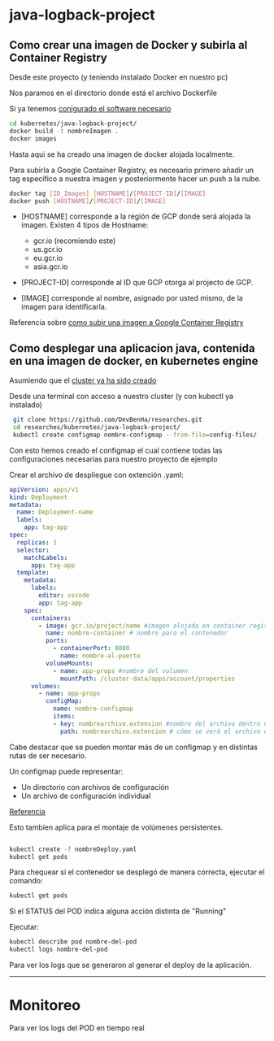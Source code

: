 java-logback-project
===================== 
Como crear una imagen de Docker y subirla al Container Registry
--------------------------------------------------------

Desde este proyecto (y teniendo instalado Docker en nuestro pc)

Nos paramos en el directorio donde está el archivo Dockerfile

Si ya tenemos [conigurado el software necesario](https://github.com/DevBenHa/researches/wiki/Documentación#software-necesario-para-trabajar-hay-que-instalarlo)

``` bash
cd kubernetes/java-logback-project/
docker build -t nombreImagen .
docker images

```
Hasta aqui se ha creado una imagen de docker alojada localmente.

Para subirla a Google Container Registry, es necesario primero añadir un tag específico a nuestra imagen y posteriormente hacer un push a la nube.

```bash
docker tag [ID_Imagen] [HOSTNAME]/[PROJECT-ID]/[IMAGE]
docker push [HOSTNAME]/[PROJECT-ID]/[IMAGE]

```

* [HOSTNAME] corresponde a la región de GCP donde será alojada la imagen.
Existen 4 tipos de Hostname:
  - gcr.io (recomiendo este)
  - us.gcr.io
  - eu.gcr.io
  - asia.gcr.io

* [PROJECT-ID] corresponde al ID que GCP otorga al projecto de GCP.

* [IMAGE] corresponde al nombre, asignado por usted mismo, de la imagen para identificarla.



Referencia sobre  [como subir una imagen a Google Container Registry](https://cloud.google.com/container-registry/docs/pushing-and-pulling)

Como desplegar una aplicacion java, contenida en una imagen de docker, en kubernetes engine
--------------------------------------------------------

 Asumiendo que el [cluster ya ha sido creado](https://github.com/DevBenHa/researches/blob/master/kubernetes/files/Como-crear-un-cluster-en-kubernetes-engine.pdf)
 
 Desde una terminal con acceso a nuestro cluster (y con kubectl ya instalado)
 
 ``` bash
  git clone https://github.com/DevBenHa/researches.git
  cd researches/kubernetes/java-logback-project/
  kubectl create configmap nombre-configmap --from-file=config-files/
```
 Con esto hemos creado el configmap el cual contiene todas las configuraciones necesarias para nuestro proyecto de ejemplo
 
 
 Crear el archivo de despliegue con extención .yaml:

``` yaml
apiVersion: apps/v1
kind: Deployment
metadata:
  name: Deployment-name
  labels:
    app: tag-app
spec:
  replicas: 1
  selector:
    matchLabels:
      app: tag-app
  template:
    metadata:
      labels:
        editor: vscode
        app: tag-app
    spec:
      containers:
        - image: gcr.io/project/name #imagen alojada en container registry
          name: nombre-container # nombre para el contenedor
          ports:
            - containerPort: 8080
              name: nombre-al-puerto
          volumeMounts:
            - name: app-props #nombre del volumen 
              mountPath: /cluster-data/apps/account/properties
      volumes:
        - name: app-props
          configMap:
            name: nombre-configmap
            items:
            - key: nombrearchivo.extension #nombre del archivo dentro del configmap
              path: nombrearchivo.extencion # cómo se verá el archivo en el directorio

```
Cabe destacar que se pueden montar más de un configmap y en distintas rutas de ser necesario.

Un configmap puede representar:
  - Un directorio con archivos de configuración
  - Un archivo de configuración individual
  
  [Referencia](https://kubernetes.io/docs/tasks/configure-pod-container/configure-pod-configmap/)
  
  Esto tambien aplica para el montaje de volúmenes persistentes.
```bash

kubectl create -f nombreDeploy.yaml
kubectl get pods

```

Para chequear si el contenedor se desplegó de manera correcta, ejecutar el comando:

``` bash
kubectl get pods

```

Si el STATUS del POD indica alguna acción distinta de "Running"

Ejecutar:

``` bash
kubectl describe pod nombre-del-pod
kubectl logs nombre-del-pod

```

Para ver los logs que se generaron al generar el deploy de la aplicación.

---------------------------------------------------------------------------
# Monitoreo

Para ver los logs del POD en tiempo real 
